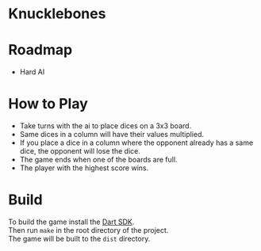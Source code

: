 # Knucklebones

# Roadmap
 - Hard AI

# How to Play
- Take turns with the ai to place dices on a 3x3 board. 
- Same dices in a column will have their values multiplied. 
- If you place a dice in a column where the opponent already has a same dice, the opponent will lose the dice. 
- The game ends when one of the boards are full. 
- The player with the highest score wins.


# Build
To build the game install the [Dart SDK](https://dart.dev/get-dart).<br>
Then run `make` in the root directory of the project.<br>
The game will be built to the `dist` directory.



